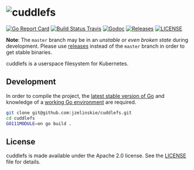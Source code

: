 # ![cuddlefs](https://user-images.githubusercontent.com/343539/53932129-3f0a6b00-4066-11e9-848a-5660014aaa4c.png)

[![Go Report Card](https://goreportcard.com/badge/github.com/jzelinskie/cuddlefs?style=flat-square)](https://goreportcard.com/report/github.com/jzelinskie/cuddlefs)
[![Build Status Travis](https://img.shields.io/travis/jzelinskie/cuddlefs.svg?style=flat-square&&branch=master)](https://travis-ci.org/jzelinskie/cuddlefs)
[![Godoc](http://img.shields.io/badge/go-documentation-blue.svg?style=flat-square)](https://godoc.org/github.com/jzelinskie/cuddlefs)
[![Releases](https://img.shields.io/github/release/jzelinskie/cuddlefs/all.svg?style=flat-square)](https://github.com/jzelinskie/cuddlefs/releases)
[![LICENSE](https://img.shields.io/github/license/jzelinskie/cuddlefs.svg?style=flat-square)](https://github.com/coreos/etcd/blob/master/LICENSE)

**Note**: The `master` branch may be in an *unstable or even broken state* during development. Please use [releases](https://github.com/jzelinskie/cuddlefs/releases) instead of the `master` branch in order to get stable binaries.

cuddlefs is a userspace filesystem for Kubernetes.

## Development

In order to compile the project, the [latest stable version of Go] and knowledge of a [working Go environment] are required.

```sh
git clone git@github.com:jzelinskie/cuddlefs.git
cd cuddlefs
GO111MODULE=on go build .
```

[latest stable version of Go]: https://golang.org/dl
[working Go environment]: https://golang.org/doc/code.html

## License

cuddlefs is made available under the Apache 2.0 license.
See the [LICENSE](LICENSE) file for details.
